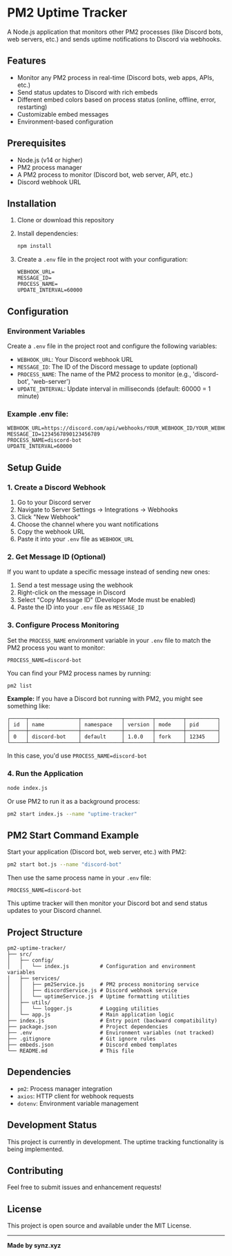 # PM2 Uptime Tracker

A Node.js application that monitors other PM2 processes (like Discord bots, web servers, etc.) and sends uptime notifications to Discord via webhooks.

## Features

- Monitor any PM2 process in real-time (Discord bots, web apps, APIs, etc.)
- Send status updates to Discord with rich embeds
- Different embed colors based on process status (online, offline, error, restarting)
- Customizable embed messages
- Environment-based configuration

## Prerequisites

- Node.js (v14 or higher)
- PM2 process manager
- A PM2 process to monitor (Discord bot, web server, API, etc.)
- Discord webhook URL

## Installation

1. Clone or download this repository
2. Install dependencies:
   ```bash
   npm install
   ```

3. Create a `.env` file in the project root with your configuration:
   ```env
   WEBHOOK_URL=
   MESSAGE_ID=
   PROCESS_NAME=
   UPDATE_INTERVAL=60000
   ```

## Configuration

### Environment Variables

Create a `.env` file in the project root and configure the following variables:

- `WEBHOOK_URL`: Your Discord webhook URL
- `MESSAGE_ID`: The ID of the Discord message to update (optional)
- `PROCESS_NAME`: The name of the PM2 process to monitor (e.g., 'discord-bot', 'web-server')
- `UPDATE_INTERVAL`: Update interval in milliseconds (default: 60000 = 1 minute)

### Example .env file:
```env
WEBHOOK_URL=https://discord.com/api/webhooks/YOUR_WEBHOOK_ID/YOUR_WEBHOOK_TOKEN
MESSAGE_ID=1234567890123456789
PROCESS_NAME=discord-bot
UPDATE_INTERVAL=60000
```

## Setup Guide

### 1. Create a Discord Webhook

1. Go to your Discord server
2. Navigate to Server Settings → Integrations → Webhooks
3. Click "New Webhook"
4. Choose the channel where you want notifications
5. Copy the webhook URL
6. Paste it into your `.env` file as `WEBHOOK_URL`

### 2. Get Message ID (Optional)

If you want to update a specific message instead of sending new ones:

1. Send a test message using the webhook
2. Right-click on the message in Discord
3. Select "Copy Message ID" (Developer Mode must be enabled)
4. Paste the ID into your `.env` file as `MESSAGE_ID`

### 3. Configure Process Monitoring

Set the `PROCESS_NAME` environment variable in your `.env` file to match the PM2 process you want to monitor:

```env
PROCESS_NAME=discord-bot
```

You can find your PM2 process names by running:
```bash
pm2 list
```

**Example:** If you have a Discord bot running with PM2, you might see something like:
```
┌─────┬────────────────┬─────────────┬─────────┬─────────┬──────────┐
│ id  │ name           │ namespace   │ version │ mode    │ pid      │
├─────┼────────────────┼─────────────┼─────────┼─────────┼──────────┤
│ 0   │ discord-bot    │ default     │ 1.0.0   │ fork    │ 12345    │
└─────┴────────────────┴─────────────┴─────────┴─────────┴──────────┘
```

In this case, you'd use `PROCESS_NAME=discord-bot`

### 4. Run the Application

```bash
node index.js
```

Or use PM2 to run it as a background process:

```bash
pm2 start index.js --name "uptime-tracker"
```

## PM2 Start Command Example

Start your application (Discord bot, web server, etc.) with PM2:

```bash
pm2 start bot.js --name "discord-bot"
```

Then use the same process name in your `.env` file:
```env
PROCESS_NAME=discord-bot
```

This uptime tracker will then monitor your Discord bot and send status updates to your Discord channel.

## Project Structure

```
pm2-uptime-tracker/
├── src/
│   ├── config/
│   │   └── index.js          # Configuration and environment variables
│   ├── services/
│   │   ├── pm2Service.js     # PM2 process monitoring service
│   │   ├── discordService.js # Discord webhook service
│   │   └── uptimeService.js  # Uptime formatting utilities
│   ├── utils/
│   │   └── logger.js         # Logging utilities
│   └── app.js                # Main application logic
├── index.js                  # Entry point (backward compatibility)
├── package.json              # Project dependencies
├── .env                      # Environment variables (not tracked)
├── .gitignore                # Git ignore rules
├── embeds.json               # Discord embed templates
└── README.md                 # This file
```

## Dependencies

- `pm2`: Process manager integration
- `axios`: HTTP client for webhook requests
- `dotenv`: Environment variable management

## Development Status

This project is currently in development. The uptime tracking functionality is being implemented.

## Contributing

Feel free to submit issues and enhancement requests!

## License

This project is open source and available under the MIT License.

---

**Made by synz.xyz**
